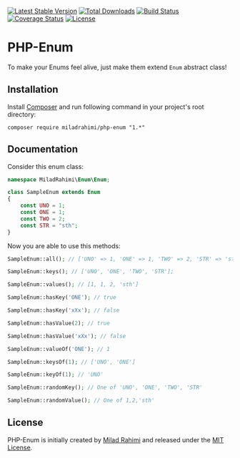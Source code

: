 [![Latest Stable Version](https://poser.pugx.org/miladrahimi/php-enum/v/stable)](https://packagist.org/packages/miladrahimi/php-enum)
[![Total Downloads](https://poser.pugx.org/miladrahimi/php-enum/downloads)](https://packagist.org/packages/miladrahimi/php-enum)
[![Build Status](https://travis-ci.org/miladrahimi/php-enum.svg?branch=master)](https://travis-ci.org/miladrahimi/php-enum)
[![Coverage Status](https://coveralls.io/repos/github/miladrahimi/php-enum/badge.svg?branch=master)](https://coveralls.io/github/miladrahimi/php-enum?branch=master)
[![License](https://poser.pugx.org/miladrahimi/php-enum/license)](https://packagist.org/packages/miladrahimi/php-enum)

# PHP-Enum

To make your Enums feel alive, just make them extend `Enum` abstract class!

## Installation

Install [Composer](https://getcomposer.org) and run following command in your project's root directory:

```
composer require miladrahimi/php-enum "1.*"
```

## Documentation

Consider this enum class:


```php
namespace MiladRahimi\Enum\Enum;

class SampleEnum extends Enum
{
    const UNO = 1;
    const ONE = 1;
    const TWO = 2;
    const STR = "sth";
}
```

Now you are able to use this methods:

```php
SampleEnum::all(); // ['UNO' => 1, 'ONE' => 1, 'TWO' => 2, 'STR' => 'sth']

SampleEnum::keys(); // ['UNO', 'ONE', 'TWO', 'STR'];

SampleEnum::values(); // [1, 1, 2, 'sth']

SampleEnum::hasKey('ONE'); // true

SampleEnum::hasKey('xXx'); // false

SampleEnum::hasValue(2); // true

SampleEnum::hasValue('xXx'); // false

SampleEnum::valueOf('ONE'); // 1

SampleEnum::keysOf(1); // ['UNO', 'ONE']

SampleEnum::keyOf(1); // 'UNO'

SampleEnum::randomKey(); // One of 'UNO', 'ONE', 'TWO', 'STR'

SampleEnum::randomValue(); // One of 1,2,'sth'
```

## License
PHP-Enum is initially created by [Milad Rahimi](https://miladrahimi.com)
and released under the [MIT License](http://opensource.org/licenses/mit-license.php).
